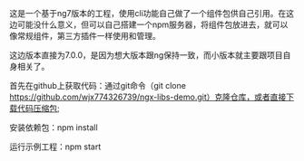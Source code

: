 这是一个基于ng7版本的工程，使用cli功能自己做了一个组件包供自己引用。在这边可能没什么意义，但可以自己搭建一个npm服务器，将组件包放进去，就可以像常规组件，第三方插件一样使用和管理。

这边版本直接为7.0.0，是因为想大版本跟ng保持一致，而小版本就主要跟项目自身相关了。

首先在github上获取代码：通过git命令（git clone https://github.com/wjx774326739/ngx-libs-demo.git）克隆仓库，或者直接下载代码压缩包;

安装依赖包：npm install 

运行示例工程：npm start

